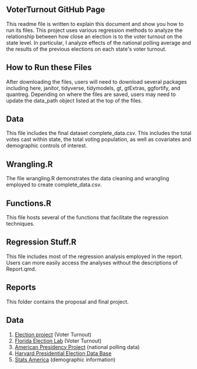 ## VoterTurnout GitHub Page

This readme file is written to explain this document and show you how to run its files. This project uses various regression methods to analyze the relationship between how close an election is to the voter turnout on the state level. In particular, I analyze effects of the national polling average and the results of the previous elections on each state's voter turnout.

## How to Run these Files
After downloading the files, users will need to download several packages including here, janitor, tidyverse, tidymodels, gt, gtExtras, ggfortify, and quantreg. Depending on where the files are saved, users may need to update the data_path object listed at the top of the files.

## Data
This file includes the final dataset complete_data.csv. This includes the total votes cast within state, the total voting population, as well as covariates and demographic controls of interest.

## Wrangling.R
The file wrangling.R demonstrates the data cleaning and wrangling employed to create complete_data.csv.

## Functions.R
This file hosts several of the functions that facilitate the regression techniques.

## Regression Stuff.R
This file includes most of the regression analysis employed in the report. Users can more easily access the analyses without the descriptions of Report.qmd.

## Reports
This folder contains the proposal and final project.

## Data
1. [Election project](https://www.electproject.org/election-data/voter-turnout-data) (Voter Turnout)
2. [Florida Election Lab](https://election.lab.ufl.edu/data-archive/national/) (Voter Turnout)
3. [American Presidency Project](https://www.presidency.ucsb.edu/statistics/data/election-year-presidential-preferences) (national polling data)
4. [Harvard Presidential Election Data Base](https://doi.org/10.7910/DVN/42MVDX)
5. [Stats America](https://www.statsamerica.org/downloads/default.aspx) (demographic information)
